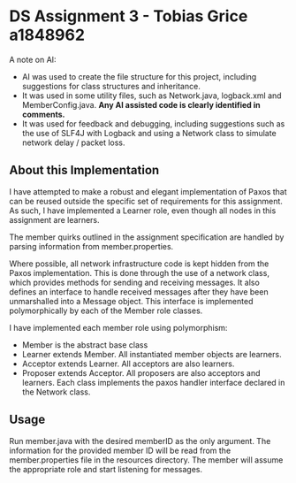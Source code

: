 # DS Assignment 3 - Tobias Grice a1848962

A note on AI:
 - AI was used to create the file structure for this project, including suggestions for class structures and inheritance.
 - It was used in some utility files, such as Network.java, logback.xml and MemberConfig.java.
**Any AI assisted code is clearly identified in comments.**
 - It was used for feedback and debugging, including suggestions such as the use of SLF4J with Logback and using a 
Network class to simulate network delay / packet loss. 

## About this Implementation
I have attempted to make a robust and elegant implementation of Paxos that can be reused outside the specific set of
requirements for this assignment. As such, I have implemented a Learner role, even though all nodes in this assignment
are learners.

The member quirks outlined in the assignment specification are handled by parsing information from member.properties.

Where possible, all network infrastructure code is kept hidden from the Paxos implementation. This is done through the
use of a network class, which provides methods for sending and receiving messages. It also defines an interface to handle
received messages after they have been unmarshalled into a Message object. This interface is implemented polymorphically 
by each of the Member role classes. 

I have implemented each member role using polymorphism:
- Member is the abstract base class
- Learner extends Member. All instantiated member objects are learners.
- Acceptor extends Learner. All acceptors are also learners.
- Proposer extends Acceptor. All proposers are also acceptors and learners.
Each class implements the paxos handler interface declared in the Network class.

## Usage
Run member.java with the desired memberID as the only argument. The information for the provided member ID will be read 
from the member.properties file in the resources directory. The member will assume the appropriate role and start listening
for messages.